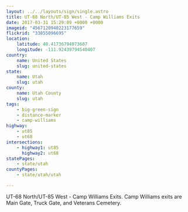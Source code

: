 ```yaml
---
layout: ../../layouts/sign/single.astro
title: UT-68 North/UT-85 West - Camp Williams Exits
date: 2017-03-31 15:29:09 +0000 +0000
imageid: "4567120948223177659"
flickrid: "33855096695"
location:
    latitude: 40.41736794073607
    longitude: -111.92439794540407
country:
    name: United States
    slug: united-states
state:
    name: Utah
    slug: utah
county:
    name: Utah County
    slug: utah
tags:
    - big-green-sign
    - distance-marker
    - camp-williams
highway:
    - ut85
    - ut68
intersections:
    - highway1: ut85
      highway2: ut68
statePages:
    - state/utah
countyPages:
    - state/utah/utah

---
```

UT-68 North/UT-85 West - Camp Williams Exits.  Camp Williams exits are Main Gate, Truck Gate, and Veterans Cemetery.